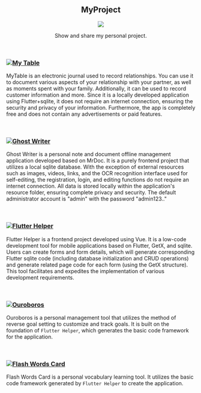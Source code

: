 <div style="text-align: center;">

## MyProject 

[![](https://img.shields.io/badge/MyProjectDoc-ZH-gray.svg?longCache=true&colorB=green)](./README.md)

Show and share my personal project.

</div>
<br>


### [![My Table](https://img.shields.io/badge/My%20Table-red)]()

MyTable is an electronic journal used to record relationships. You can use it to document various aspects of your relationship with your partner, as well as moments spent with your family. Additionally, it can be used to record customer information and more. Since it is a locally developed application using Flutter+sqlite, it does not require an internet connection, ensuring the security and privacy of your information. Furthermore, the app is completely free and does not contain any advertisements or paid features.

<br>

### [![Ghost Writer](https://img.shields.io/badge/Ghost%20Writer-red)]()

Ghost Writer is a personal note and document offline management application developed based on MrDoc. It is a purely frontend project that utilizes a local sqlite database. With the exception of external resources such as images, videos, links, and the OCR recognition interface used for self-editing, the registration, login, and editing functions do not require an internet connection. All data is stored locally within the application's resource folder, ensuring complete privacy and security. The default administrator account is "admin" with the password "admin123.."

<br>

### [![Flutter Helper](https://img.shields.io/badge/Flutter%20Helper-red)]()

Flutter Helper is a frontend project developed using Vue. It is a low-code development tool for mobile applications based on Flutter, GetX, and sqlite. Users can create forms and form details, which will generate corresponding Flutter sqlite code (including database initialization and CRUD operations) and generate related page code for each form (using the GetX structure). This tool facilitates and expedites the implementation of various development requirements.

<br>

### [![Ouroboros](https://img.shields.io/badge/Ouroboros-red)]()

Ouroboros is a personal management tool that utilizes the method of reverse goal setting to customize and track goals. It is built on the foundation of `Flutter Helper`, which generates the basic code framework for the application.

<br>

### [![Flash Words Card](https://img.shields.io/badge/Flash%20Words%20Card-red)]()

Flash Words Card is a personal vocabulary learning tool. It utilizes the basic code framework generated by `Flutter Helper` to create the application.